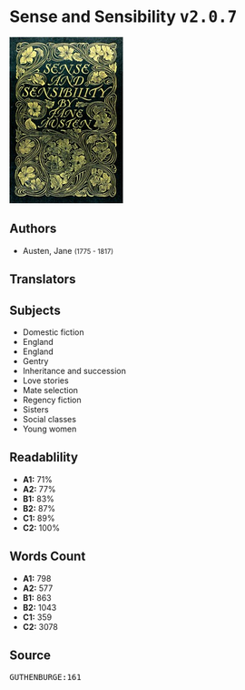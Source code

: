 # Sense and Sensibility <kbd>v2.0.7</kbd>

![](./cover.medium.jpg "")

## Authors


 - Austen, Jane <small>(1775 - 1817)</small>

## Translators



## Subjects


 - Domestic fiction
 - England
 - England
 - Gentry
 - Inheritance and succession
 - Love stories
 - Mate selection
 - Regency fiction
 - Sisters
 - Social classes
 - Young women

## Readablility


 - **A1:** 71%
 - **A2:** 77%
 - **B1:** 83%
 - **B2:** 87%
 - **C1:** 89%
 - **C2:** 100%

## Words Count


 - **A1:** 798
 - **A2:** 577
 - **B1:** 863
 - **B2:** 1043
 - **C1:** 359
 - **C2:** 3078

## Source


<kbd>GUTHENBURGE:161</kbd>
